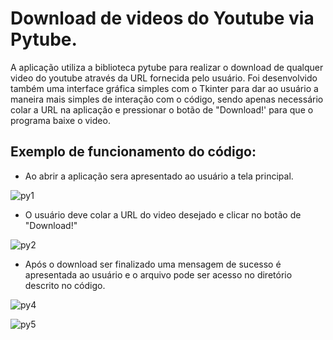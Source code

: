 # Download de videos do Youtube via Pytube.
A aplicação utiliza a biblioteca pytube para realizar o download de qualquer video do youtube através da URL fornecida pelo usuário. 
Foi desenvolvido também uma interface gráfica simples com o Tkinter para dar ao usuário a maneira mais simples de interação com o código, sendo apenas necessário colar a URL na aplicação e pressionar o botão de "Download!' para que o programa baixe o video.

## Exemplo de funcionamento do código:
- Ao abrir a aplicação sera apresentado ao usuário a tela principal.

![py1](https://user-images.githubusercontent.com/40063504/78510932-2db2f700-776f-11ea-9261-1e491bcb53c8.PNG)

- O usuário deve colar a URL do video desejado e clicar no botão de "Download!"

![py2](https://user-images.githubusercontent.com/40063504/78510961-59ce7800-776f-11ea-809c-1658ab134933.PNG)

- Após o download ser finalizado uma mensagem de sucesso é apresentada ao usuário e o arquivo pode ser acesso no diretório descrito no código.

![py4](https://user-images.githubusercontent.com/40063504/78510994-8a161680-776f-11ea-9f6e-31cc37445cc8.PNG)

![py5](https://user-images.githubusercontent.com/40063504/78511000-90a48e00-776f-11ea-9335-80b90f6e77b0.PNG)
